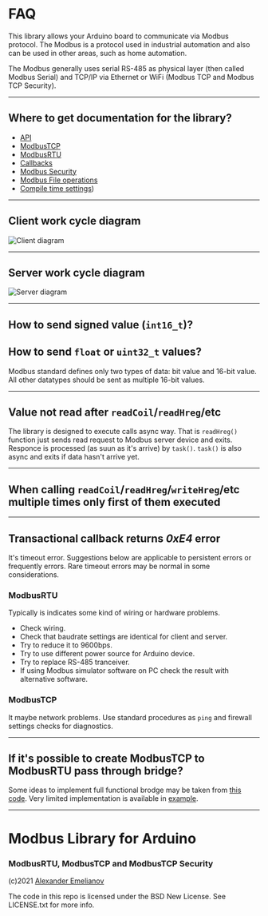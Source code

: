 # FAQ

This library allows your Arduino board to communicate via Modbus protocol. The Modbus is a protocol
used in industrial automation and also can be used in other areas, such as home automation.

The Modbus generally uses serial RS-485 as physical layer (then called Modbus Serial) and TCP/IP via Ethernet or WiFi (Modbus TCP and Modbus TCP Security).

---

## Where to get documentation for the library?

- [API](API.md)
- [ModbusTCP](https://github.com/emelianov/modbus-esp8266/tree/master/examples/TCP-ESP#API)
- [ModbusRTU](https://github.com/emelianov/modbus-esp8266/tree/master/examples/RTU#Modbus-RTU-Specific-API)
- [Callbacks](https://github.com/emelianov/modbus-esp8266/tree/master/examples/Callback/#Callback-API)
- [Modbus Security](https://github.com/emelianov/modbus-esp8266/tree/master/examples/TLS)
- [Modbus File operations](https://github.com/emelianov/modbus-esp8266/tree/master/examples/Files#File-block-API)
- [Compile time settings](https://github.com/emelianov/modbus-esp8266/tree/master/src/ModbusSettings.h))

---

## Client work cycle diagram

![Client diagram](https://github.com/emelianov/modbus-esp8266/blob/master/resources/client.png)

---

## Server work cycle diagram 

![Server diagram](https://github.com/emelianov/modbus-esp8266/blob/master/resources/server.png)

---

## How to send signed value (`int16_t`)?

## How to send `float` or `uint32_t` values?

Modbus standard defines only two types of data: bit value and 16-bit value. All other datatypes should be sent as multiple 16-bit values.

---

## Value not read after `readCoil`/`readHreg`/etc

The library is designed to execute calls async way. That is `readHreg()` function just sends read request to Modbus server device and exits. Responce is processed (as suun as it's arrive) by `task()`. `task()` is also async and exits if data hasn't arrive yet.  

---

## When calling `readCoil`/`readHreg`/`writeHreg`/etc multiple times only first of them executed

---

## Transactional callback returns *0xE4* error

It's timeout error. Suggestions below are applicable to persistent errors or frequently errors. Rare timeout errors may be normal in some considerations.

### ModbusRTU

Typically is indicates some kind of wiring or hardware problems.

- Check wiring.
- Check that baudrate settings are identical for client and server.
- Try to reduce it to 9600bps.
- Try to use different power source for Arduino device.
- Try to replace RS-485 tranceiver.
- If using Modbus simulator software on PC check the result with alternative software.

### ModbusTCP

It maybe network problems. Use standard procedures as `ping` and firewall settings checks for diagnostics.

---

## If it's possible to create ModbusTCP to ModbusRTU pass through bridge?

Some ideas to implement full functional brodge may be taken from [this code](https://github.com/emelianov/modbus-esp8266/issues/101#issuecomment-755419095).
Very limited implementation is available in [example](https://github.com/emelianov/modbus-esp8266/examples/bridge).

---

# Modbus Library for Arduino
### ModbusRTU, ModbusTCP and ModbusTCP Security

(c)2021 [Alexander Emelianov](mailto:a.m.emelianov@gmail.com)

The code in this repo is licensed under the BSD New License. See LICENSE.txt for more info.
